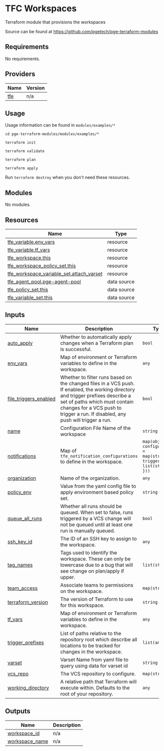 <!-- BEGIN_TF_DOCS -->
# TFC Workspaces
Terraform module that provisions the workspaces

Source can be found at https://github.com/pgetech/pge-terraform-modules

## Requirements

No requirements.

## Providers

| Name | Version |
|------|---------|
| <a name="provider_tfe"></a> [tfe](#provider\_tfe) | n/a |

## Usage

Usage information can be found in `modules/examples/*`

`cd pge-terraform-modules/modules/examples/*`

`terraform init`

`terraform validate`

`terraform plan`

`terraform apply`

Run `terraform destroy` when you don't need these resources.

## Modules

No modules.

## Resources

| Name | Type |
|------|------|
| [tfe_variable.env_vars](https://registry.terraform.io/providers/hashicorp/tfe/latest/docs/resources/variable) | resource |
| [tfe_variable.tf_vars](https://registry.terraform.io/providers/hashicorp/tfe/latest/docs/resources/variable) | resource |
| [tfe_workspace.this](https://registry.terraform.io/providers/hashicorp/tfe/latest/docs/resources/workspace) | resource |
| [tfe_workspace_policy_set.this](https://registry.terraform.io/providers/hashicorp/tfe/latest/docs/resources/workspace_policy_set) | resource |
| [tfe_workspace_variable_set.attach_varset](https://registry.terraform.io/providers/hashicorp/tfe/latest/docs/resources/workspace_variable_set) | resource |
| [tfe_agent_pool.pge-agent-pool](https://registry.terraform.io/providers/hashicorp/tfe/latest/docs/data-sources/agent_pool) | data source |
| [tfe_policy_set.this](https://registry.terraform.io/providers/hashicorp/tfe/latest/docs/data-sources/policy_set) | data source |
| [tfe_variable_set.this](https://registry.terraform.io/providers/hashicorp/tfe/latest/docs/data-sources/variable_set) | data source |

## Inputs

| Name | Description | Type | Default | Required |
|------|-------------|------|---------|:--------:|
| <a name="input_auto_apply"></a> [auto\_apply](#input\_auto\_apply) | Whether to automatically apply changes when a Terraform plan is successful. | `bool` | `false` | no |
| <a name="input_env_vars"></a> [env\_vars](#input\_env\_vars) | Map of environment or Terraform variables to define in the workspace. | `any` | `{}` | no |
| <a name="input_file_triggers_enabled"></a> [file\_triggers\_enabled](#input\_file\_triggers\_enabled) | Whether to filter runs based on the changed files in a VCS push. If enabled, the working directory and trigger prefixes describe a set of paths which must contain changes for a VCS push to trigger a run. If disabled, any push will trigger a run. | `bool` | `true` | no |
| <a name="input_name"></a> [name](#input\_name) | Configuration File Name of the workspace | `string` | n/a | yes |
| <a name="input_notifications"></a> [notifications](#input\_notifications) | Map of `tfe_notification_configurations` to define in the workspace. | `map(object({ configuration = map(string), triggers = list(string) }))` | `{}` | no |
| <a name="input_organization"></a> [organization](#input\_organization) | Name of the organization. | `any` | n/a | yes |
| <a name="input_policy_env"></a> [policy\_env](#input\_policy\_env) | Value from the yaml config file to apply environment based policy set. | `string` | n/a | yes |
| <a name="input_queue_all_runs"></a> [queue\_all\_runs](#input\_queue\_all\_runs) | Whether all runs should be queued. When set to false, runs triggered by a VCS change will not be queued until at least one run is manually queued. | `bool` | `true` | no |
| <a name="input_ssh_key_id"></a> [ssh\_key\_id](#input\_ssh\_key\_id) | The ID of an SSH key to assign to the workspace. | `any` | `null` | no |
| <a name="input_tag_names"></a> [tag\_names](#input\_tag\_names) | Tags used to identify the workspace. These can only be lowercase due to a bug that will see change on plan/apply if upper. | `list(string)` | n/a | yes |
| <a name="input_team_access"></a> [team\_access](#input\_team\_access) | Associate teams to permissions on the workspace. | `map(string)` | `{}` | no |
| <a name="input_terraform_version"></a> [terraform\_version](#input\_terraform\_version) | The version of Terraform to use for this workspace. | `string` | `null` | no |
| <a name="input_tf_vars"></a> [tf\_vars](#input\_tf\_vars) | Map of environment or Terraform variables to define in the workspace. | `any` | `{}` | no |
| <a name="input_trigger_prefixes"></a> [trigger\_prefixes](#input\_trigger\_prefixes) | List of paths relative to the repository root which describe all locations to be tracked for changes in the workspace. | `list(any)` | `null` | no |
| <a name="input_varset"></a> [varset](#input\_varset) | Varset Name from yaml file to query using data for varset id | `string` | n/a | yes |
| <a name="input_vcs_repo"></a> [vcs\_repo](#input\_vcs\_repo) | The VCS repository to configure. | `map(string)` | `{}` | no |
| <a name="input_working_directory"></a> [working\_directory](#input\_working\_directory) | A relative path that Terraform will execute within. Defaults to the root of your repository. | `any` | `null` | no |

## Outputs

| Name | Description |
|------|-------------|
| <a name="output_workspace_id"></a> [workspace\_id](#output\_workspace\_id) | n/a |
| <a name="output_workspace_name"></a> [workspace\_name](#output\_workspace\_name) | n/a |


<!-- END_TF_DOCS -->